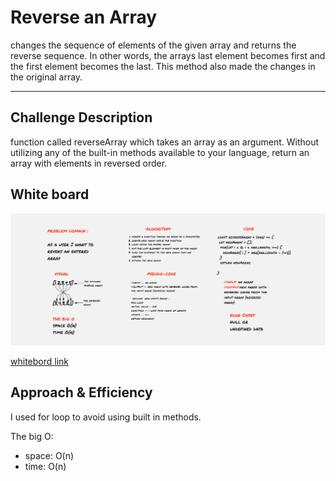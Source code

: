 



# Reverse an Array
 changes the sequence of elements of the given array and returns the reverse sequence. In other words, the arrays last element becomes first and the first element becomes the last. This method also made the changes in the original array.





----------------------


## Challenge Description
 function called reverseArray which takes an array as an argument. Without utilizing any of the built-in methods available to your language, return an array with elements in reversed order.

## White board

![pic](./reversed-array.PNG)

[whitebord link](https://miro.com/app/board/o9J_lCnSMvM=/)

## Approach & Efficiency

I used for loop to avoid using built in methods.

The big O:
- space: O(n)
- time: O(n)

